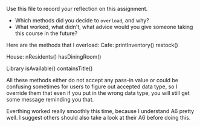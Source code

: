 Use this file to record your reflection on this assignment.

- Which methods did you decide to `overload`, and why?
- What worked, what didn't, what advice would you give someone taking this course in the future?

Here are the methods that I overload:
Cafe:
printInventory()
restock()

House:
nResidents()
hasDiningRoom()


Library
isAvailable()
containsTitle()

All these methods either do not accept any pass-in value or could be confusing sometimes for users to figure out accepted data type, so I override them that even if you put in the wrong data type, you will still get some message reminding you that.

Everthing worked really smoothly this time, because I understand A6 pretty well. I suggest others should also take a look at their A6 before doing this.